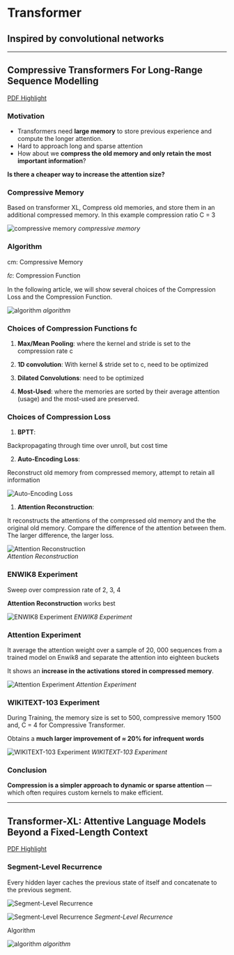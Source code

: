 # Transformer

## Inspired by convolutional networks

---

## Compressive Transformers For Long-Range Sequence Modelling

[PDF Highlight](./Compressive%20Transformers%20For%20Long-Range%20Sequence%20Model.pdf)
  
### Motivation

- Transformers need **large memory** to store previous experience and compute the longer attention.
- Hard to approach long and sparse attention
- How about we **compress the old memory and only retain the most important information**?

**Is there a cheaper way to increase the attention size?**

### Compressive Memory

Based on transformer XL, Compress old memories, and store them in an additional compressed memory. In this example compression ratio C = 3

![compressive memory](./imgs/comp_trans/comp_mem.gif)
*compressive memory*

### Algorithm
cm: Compressive Memory

𝑓𝑐: Compression Function

In the following article, we will show several choices of the Compression Loss and the Compression Function.

![algorithm](./imgs/comp_trans/algo.png)
*algorithm*

### Choices of Compression Functions fc

1. **Max/Mean Pooling**: where the kernel and stride is set to the compression rate c
   
2. **1D convolution**: With kernel & stride set to c, need to be optimized
   
3. **Dilated Convolutions**: need to be optimized
   
4. **Most-Used**: where the memories are sorted by their average attention (usage) and the most-used are preserved.

### Choices of Compression Loss
1. **BPTT**: 
   
Backpropagating through time over unroll, but cost time

2. **Auto-Encoding Loss**: 

Reconstruct old memory from compressed memory, attempt to retain all information

![Auto-Encoding Loss](./imgs/comp_trans/auto_encode_loss.png)

1. **Attention Reconstruction**: 
   
It reconstructs the attentions of the compressed old memory and the the original old memory. Compare the difference of the attention between them. The larger difference, the larger loss.

![Attention Reconstruction](imgs/comp_trans/attention_reconstrut.png)   
*Attention Reconstruction*

### ENWIK8 Experiment
Sweep over compression rate of 2, 3, 4

**Attention Reconstruction** works best

![ENWIK8 Experiment](./imgs/comp_trans/exp_enwik8.png)
*ENWIK8 Experiment*

### Attention Experiment
It average the attention weight over a sample of 20, 000 sequences from a trained model on Enwik8 and separate the attention into eighteen buckets

It shows an **increase in the activations stored in compressed memory**.

![Attention Experiment](imgs/comp_trans/exp_attention.png)
*Attention Experiment*

### WIKITEXT-103 Experiment

During Training, the memory size is set to 500, compressive memory 1500 and, C = 4 for Compressive Transformer.

Obtains a **much larger improvement of ≈ 20% for infrequent words**

![WIKITEXT-103 Experiment](./imgs/comp_trans/exp_wikitext.png)
*WIKITEXT-103 Experiment*

### Conclusion
**Compression is a simpler approach to dynamic or sparse attention** — which often requires custom kernels to make efficient.

---

## Transformer-XL: Attentive Language Models Beyond a Fixed-Length Context

[PDF Highlight](./Transformer-XL%20Attentive%20Language%20Models%20Beyond%20a%20Fixed-Length%20Context.pdf)

### Segment-Level Recurrence

Every hidden layer caches the previous state of itself and concatenate to the previous segment.

![Segment-Level Recurrence](./imgs/trans_xl/segment_lev.gif)

![Segment-Level Recurrence](./imgs/trans_xl/segment_lev2.gif)
*Segment-Level Recurrence*

Algorithm

![algorithm](./imgs/trans_xl/algo.png)
*algorithm*